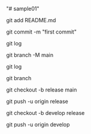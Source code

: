 "# sample01" 

  git add README.md

  git commit -m "first commit"

  git log

  git branch -M main

  git log

  git branch


  git checkout -b release main

  git push -u origin release


  git checkout -b develop release

  git push -u origin develop
